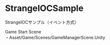# StrangeIOCSample
StrangeIOCサンプル（イベント方式）

Game Start Scene  
  ・Asset/Game/Scenes/GameManagerScene.Unity

